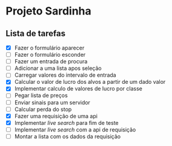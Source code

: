 # Projeto Sardinha

## Lista de tarefas

- [x] Fazer o formulário aparecer
- [ ] Fazer o formulário esconder
- [ ] Fazer um entrada de procura
- [ ] Adicionar a uma lista apos seleção
- [ ] Carregar valores do intervalo de entrada
- [x] Calcular o valor de lucro dos alvos a partir de um dado valor
- [x] Implementar calculo de valores de lucro por classe
- [ ] Pegar lista de preços
- [ ] Enviar sinais para um servidor
- [ ] Calcular perda do stop
- [x] Fazer uma requisição de uma api
- [x] Implementar *live search* para fim de teste
- [ ] Implementar *live search* com a api de requisição
- [ ] Montar a lista com os dados da requisição
